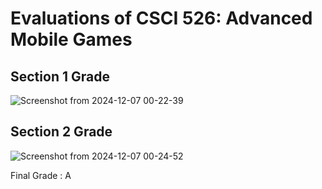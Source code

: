 # Evaluations of CSCI 526: Advanced Mobile Games


## Section 1 Grade
![Screenshot from 2024-12-07 00-22-39](https://github.com/user-attachments/assets/37fea9bf-4589-4ac8-a408-74e09d52c66a)



## Section 2 Grade
![Screenshot from 2024-12-07 00-24-52](https://github.com/user-attachments/assets/c319efce-8601-421b-afdc-202262134230)




Final Grade : A
